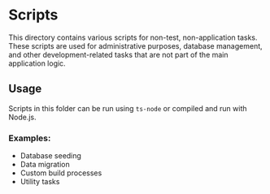 # Scripts

This directory contains various scripts for non-test, non-application tasks. These scripts are used for administrative purposes, database management, and other development-related tasks that are not part of the main application logic.

## Usage

Scripts in this folder can be run using `ts-node` or compiled and run with Node.js.

### Examples:

-   Database seeding
-   Data migration
-   Custom build processes
-   Utility tasks
